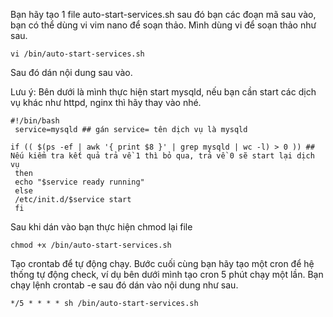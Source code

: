 Bạn hãy tạo 1 file auto-start-services.sh sau đó bạn các đoạn mã sau vào, bạn có thể dùng vi vim nano để soạn thảo. Mình  dùng vi để soạn thảo như sau.
```
vi /bin/auto-start-services.sh
```
Sau đó dán nội dung sau vào.

Lưu ý: Bên dưới là mình thực hiện start mysqld, nếu bạn cần start các dịch vụ khác như httpd, nginx thì hãy thay vào nhé.
```
#!/bin/bash
 service=mysqld ## gán service= tên dịch vụ là mysqld

if (( $(ps -ef | awk '{ print $8 }' | grep mysqld | wc -l) > 0 )) ## Nếu kiểm tra kết quả trả về 1 thì bỏ qua, trả về 0 sẽ start lại dịch vụ
 then
 echo "$service ready running"
 else
 /etc/init.d/$service start
 fi
```
Sau khi dán vào bạn thực hiện chmod lại file
```
chmod +x /bin/auto-start-services.sh
```
Tạo crontab để tự động chạy.
Bước cuối  cùng bạn hãy tạo một cron để hệ thống tự động check, ví dụ bên dưới mình tạo cron 5 phút chạy một lần. Bạn chạy lệnh crontab -e sau đó dán vào nội dung như sau.
```
*/5 * * * * sh /bin/auto-start-services.sh
```

